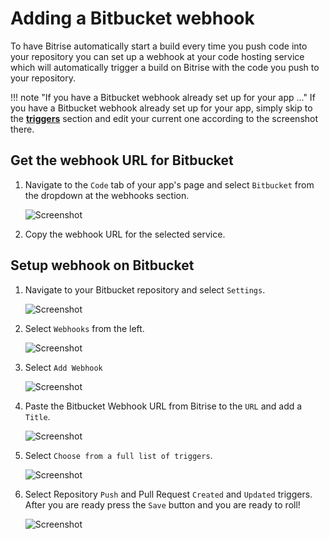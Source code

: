 # Adding a Bitbucket webhook

To have Bitrise automatically start a build every time you push code into your repository you can set up a webhook at your code hosting service which will automatically trigger a build on Bitrise with the code you push to your repository.

!!! note "If you have a Bitbucket webhook already set up for your app ..." If you have a Bitbucket webhook already set up for your app, simply skip to the [**triggers**](adding-a-bitbucket-webhook.md#choose-from-triggers) section and edit your current one according to the screenshot there.

## Get the webhook URL for Bitbucket

1. Navigate to the `Code` tab of your app's page and select `Bitbucket` from the dropdown at the webhooks section.

   ![Screenshot](https://github.com/OrganizationDummy/devcenter/tree/acf5f40e38b6dcf6fe62e839a4c04acb31fdebd2/img/webhooks/webhooks_bitbucket.png)

2. Copy the webhook URL for the selected service.

## Setup webhook on Bitbucket

1. Navigate to your Bitbucket repository and select `Settings`.

   ![Screenshot](https://github.com/OrganizationDummy/devcenter/tree/acf5f40e38b6dcf6fe62e839a4c04acb31fdebd2/img/webhooks/bitbucket_settings.png)

2. Select `Webhooks` from the left.

   ![Screenshot](https://github.com/OrganizationDummy/devcenter/tree/acf5f40e38b6dcf6fe62e839a4c04acb31fdebd2/img/webhooks/bitbucket_settings_webhooks.png)

3. Select `Add Webhook`

   ![Screenshot](https://github.com/OrganizationDummy/devcenter/tree/acf5f40e38b6dcf6fe62e839a4c04acb31fdebd2/img/webhooks/bitbucket_add_webhooks.png)

4. Paste the Bitbucket Webhook URL from Bitrise to the `URL` and add a `Title`.

   ![Screenshot](https://github.com/OrganizationDummy/devcenter/tree/acf5f40e38b6dcf6fe62e839a4c04acb31fdebd2/img/webhooks/bitbucket_webhook_info.png)

5. Select `Choose from a full list of triggers`.

   ![Screenshot](https://github.com/OrganizationDummy/devcenter/tree/acf5f40e38b6dcf6fe62e839a4c04acb31fdebd2/img/webhooks/bitbucket_webhook_trigger.png)

6. Select Repository `Push` and Pull Request `Created` and `Updated` triggers. After you are ready press the `Save` button and you are ready to roll!

   ![Screenshot](https://github.com/OrganizationDummy/devcenter/tree/acf5f40e38b6dcf6fe62e839a4c04acb31fdebd2/img/webhooks/bitbucket_webhook_push_and_pr.png)

